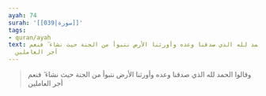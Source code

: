 ```yaml
---
ayah: 74
surah: '[[039|سورة]]'
tags:
- quran/ayah
text: وقالوا الحمد لله الذي صدقنا وعده وأورثنا الأرض نتبوأ من الجنة حيث نشاء ۖ فنعم
  أجر العاملين
---
```

> وقالوا الحمد لله الذي صدقنا وعده وأورثنا الأرض نتبوأ من الجنة حيث نشاء ۖ فنعم أجر العاملين
